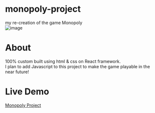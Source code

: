 # monopoly-project
my re-creation of the game Monopoly
<br/>
![image](https://user-images.githubusercontent.com/84348911/235398297-473a569b-a220-47e5-b120-acec628fc3f4.png)

# About
100% custom built using html & css on React framework.
<br/>
I plan to add Javascript to this project to make the game playable in the near future!

# Live Demo

<a href="http://jimamato.com/monopoly-project/"> Monopoly Project<a/>
